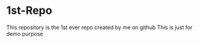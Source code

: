 # 1st-Repo

This repository is the 1st ever repo created by me on github 
This is just for demo purpose

